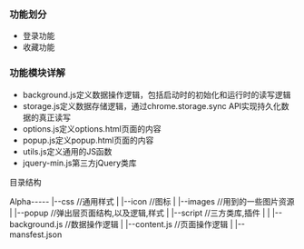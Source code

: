 ### 功能划分
- 登录功能
- 收藏功能


### 功能模块详解

- background.js定义数据操作逻辑，包括启动时的初始化和运行时的读写逻辑
- storage.js定义数据存储逻辑，通过chrome.storage.sync API实现持久化数据的真正读写
- options.js定义options.html页面的内容
- popup.js定义popup.html页面的内容
- utils.js定义通用的JS函数
- jquery-min.js第三方jQuery类库


目录结构

Alpha-----
         |--css //通用样式
         |
         |--icon //图标
         |
         |--images //用到的一些图片资源
         |
         |--popup //弹出层页面结构,以及逻辑,样式
         |
         |--script //三方类库,插件         |
         |
         |--background.js //数据操作逻辑
         |
         |--content.js //页面操作逻辑
         |
         |--mansfest.json










